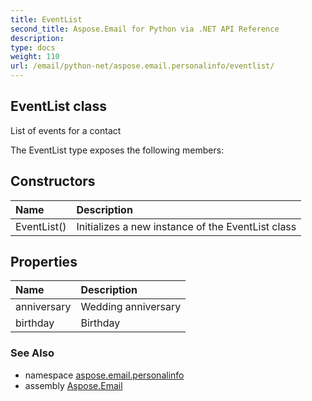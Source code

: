 ```yaml
---
title: EventList
second_title: Aspose.Email for Python via .NET API Reference
description: 
type: docs
weight: 110
url: /email/python-net/aspose.email.personalinfo/eventlist/
---
```


## EventList class

List of events for a contact

The EventList type exposes the following members:
## Constructors
| Name | Description |
| :- | :- |
|EventList()|Initializes a new instance of the EventList class|
## Properties
| Name | Description |
| :- | :- |
|anniversary|Wedding anniversary|
|birthday|Birthday|

### See Also

* namespace [aspose.email.personalinfo](/email/python-net/aspose.email.personalinfo/)
* assembly [Aspose.Email](/slides/python-net/)

